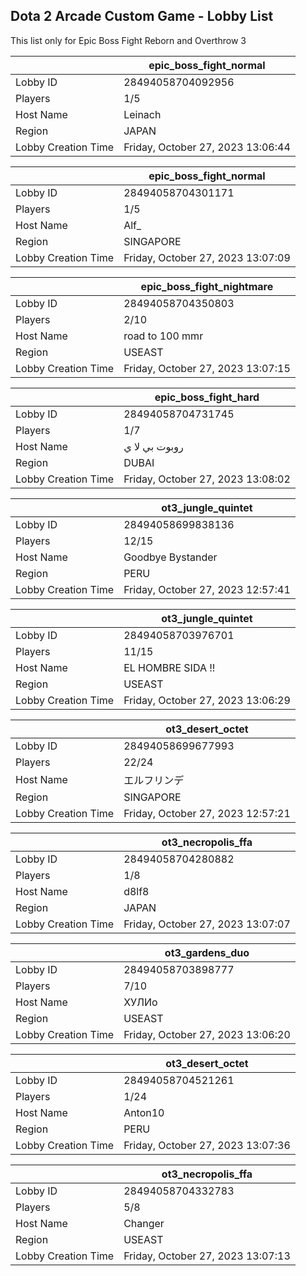 ## Dota 2 Arcade Custom Game - Lobby List

This list only for Epic Boss Fight Reborn and Overthrow 3

|  | epic_boss_fight_normal |
| ------ | ------ |
| Lobby ID | 28494058704092956 |
| Players | 1/5 |
| Host Name | Leinach |
| Region | JAPAN |
| Lobby Creation Time | Friday, October 27, 2023 13:06:44 |


|  | epic_boss_fight_normal |
| ------ | ------ |
| Lobby ID | 28494058704301171 |
| Players | 1/5 |
| Host Name | Alf_ |
| Region | SINGAPORE |
| Lobby Creation Time | Friday, October 27, 2023 13:07:09 |


|  | epic_boss_fight_nightmare |
| ------ | ------ |
| Lobby ID | 28494058704350803 |
| Players | 2/10 |
| Host Name | road to 100 mmr |
| Region | USEAST |
| Lobby Creation Time | Friday, October 27, 2023 13:07:15 |


|  | epic_boss_fight_hard |
| ------ | ------ |
| Lobby ID | 28494058704731745 |
| Players | 1/7 |
| Host Name | روبوت بي لا ي |
| Region | DUBAI |
| Lobby Creation Time | Friday, October 27, 2023 13:08:02 |


|  | ot3_jungle_quintet |
| ------ | ------ |
| Lobby ID | 28494058699838136 |
| Players | 12/15 |
| Host Name | Goodbye Bystander |
| Region | PERU |
| Lobby Creation Time | Friday, October 27, 2023 12:57:41 |


|  | ot3_jungle_quintet |
| ------ | ------ |
| Lobby ID | 28494058703976701 |
| Players | 11/15 |
| Host Name | EL HOMBRE SIDA !! |
| Region | USEAST |
| Lobby Creation Time | Friday, October 27, 2023 13:06:29 |


|  | ot3_desert_octet |
| ------ | ------ |
| Lobby ID | 28494058699677993 |
| Players | 22/24 |
| Host Name | エルフリンデ |
| Region | SINGAPORE |
| Lobby Creation Time | Friday, October 27, 2023 12:57:21 |


|  | ot3_necropolis_ffa |
| ------ | ------ |
| Lobby ID | 28494058704280882 |
| Players | 1/8 |
| Host Name | d8lf8 |
| Region | JAPAN |
| Lobby Creation Time | Friday, October 27, 2023 13:07:07 |


|  | ot3_gardens_duo |
| ------ | ------ |
| Lobby ID | 28494058703898777 |
| Players | 7/10 |
| Host Name | ХУЛИо |
| Region | USEAST |
| Lobby Creation Time | Friday, October 27, 2023 13:06:20 |


|  | ot3_desert_octet |
| ------ | ------ |
| Lobby ID | 28494058704521261 |
| Players | 1/24 |
| Host Name | Anton10 |
| Region | PERU |
| Lobby Creation Time | Friday, October 27, 2023 13:07:36 |


|  | ot3_necropolis_ffa |
| ------ | ------ |
| Lobby ID | 28494058704332783 |
| Players | 5/8 |
| Host Name | Changer |
| Region | USEAST |
| Lobby Creation Time | Friday, October 27, 2023 13:07:13 |



